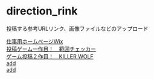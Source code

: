 # direction_rink
投稿する参考URLリンク、画像ファイルなどのアップロード

[仕事用ホームページWix](https://175b005gp12.wixsite.com/ishidukispage)  
[投稿ゲーム一作目！　範囲チェッカー](https://unityroom.com/games/runa_space_1/webgl)  
[ゲーム投稿２作目！　KILLER WOLF](https://175b005.github.io/WebGL/)  
[add]()  
[add]()  
